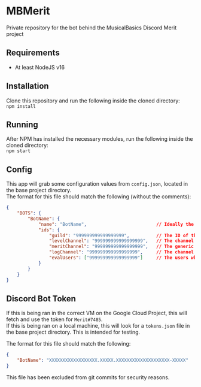 # MBMerit
Private repository for the bot behind the MusicalBasics Discord Merit project

## Requirements
- At least NodeJS v16

## Installation
Clone this repository and run the following inside the cloned directory:  
`npm install`

## Running
After NPM has installed the necessary modules, run the following inside the cloned directory:  
`npm start`

## Config
This app will grab some configuration values from `config.json`, located in the base project directory.  
The format for this file should match the following (without the comments):  
```json
{
    "BOTS": {
        "BotName": {
            "name": "BotName",                          // Ideally the same as the parent value
            "ids": {
                "guild": "999999999999999999",          // The ID of the guild/server to base operations on
                "levelChannel": "999999999999999999",   // The channel to receive level updates from if using Mee6
                "meritChannel": "999999999999999999",   // The generic merit channel for sending voting polls
                "logChannel": "999999999999999999",     // The channel to send logs to via repl.log, primarily for testing
                "evalUsers": ["999999999999999999"]     // The users who should be allowed to run eval() commands (dangerous)
            }
        }
    }
}
```

## Discord Bot Token
If this is being ran in the correct VM on the Google Cloud Project, this will fetch and use the token for `Merit#7485`.  
If this is being ran on a local machine, this will look for a `tokens.json` file in the base project directory. This is intended for testing.

The format for this file should match the following:  
```json
{
    "BotName": "XXXXXXXXXXXXXXXXXX.XXXXX.XXXXXXXXXXXXXXXXXXXX-XXXXX"
}
```  
This file has been excluded from git commits for security reasons.